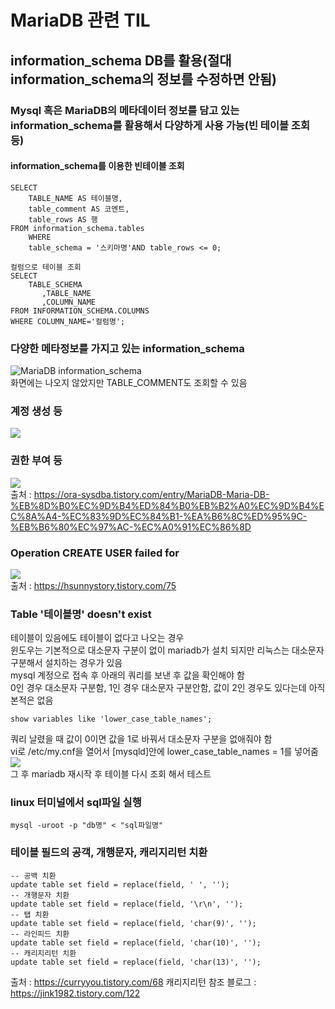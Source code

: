 # MariaDB 관련 TIL
## information_schema DB를 활용(절대 information_schema의 정보를 수정하면 안됨)
### Mysql 혹은 MariaDB의 메타데이터 정보를 담고 있는 information_schema를 활용해서 다양하게 사용 가능(빈 테이블 조회 등)
#### information_schema를 이용한 빈테이블 조회
~~~
SELECT 
	TABLE_NAME AS 테이블명, 
	table_comment AS 코멘트, 
	table_rows AS 행
FROM information_schema.tables
	WHERE
    table_schema = '스키마명'AND table_rows <= 0;
~~~
~~~
컬럼으로 테이블 조회
SELECT 
	TABLE_SCHEMA
       ,TABLE_NAME
       ,COLUMN_NAME
FROM INFORMATION_SCHEMA.COLUMNS
WHERE COLUMN_NAME='컬럼명';
~~~
### 다양한 메타정보를 가지고 있는 information_schema
<img src="https://user-images.githubusercontent.com/44331989/99140701-7b89c900-2687-11eb-82ee-f043198c88cf.png" alt="MariaDB information_schema" /> <br>
화면에는 나오지 않았지만 TABLE_COMMENT도 조회할 수 있음 <br>

### 계정 생성 등
<img src="https://user-images.githubusercontent.com/44331989/105168972-350c8b00-5b5e-11eb-925f-0b0c36434232.PNG" /> <br>
### 권한 부여 등
<img src="https://user-images.githubusercontent.com/44331989/105169090-5b322b00-5b5e-11eb-8de9-dd5360e0be4f.PNG" /> <br>
출처 : https://ora-sysdba.tistory.com/entry/MariaDB-Maria-DB-%EB%8D%B0%EC%9D%B4%ED%84%B0%EB%B2%A0%EC%9D%B4%EC%8A%A4-%EC%83%9D%EC%84%B1-%EA%B6%8C%ED%95%9C-%EB%B6%80%EC%97%AC-%EC%A0%91%EC%86%8D <br>

### Operation CREATE USER failed for
<img src="https://user-images.githubusercontent.com/44331989/105273386-88beb900-5bde-11eb-8b93-820eb7a4dab1.PNG" /> <br>
출처 : https://hsunnystory.tistory.com/75 <br>

### Table '테이블명' doesn't exist
테이블이 있음에도 테이블이 없다고 나오는 경우 <br>
윈도우는 기본적으로 대소문자 구분이 없이 mariadb가 설치 되지만 리눅스는 대소문자 구분해서 설치하는 경우가 있음 <br>
mysql 계정으로 접속 후 아래의 쿼리를 보낸 후 값을 확인해야 함 <br>
0인 경우 대소문자 구분함, 1인 경우 대소문자 구분안함, 값이 2인 경우도 있다는데 아직 본적은 없음<br>
~~~
show variables like 'lower_case_table_names';
~~~
쿼리 날렸을 때 값이 0이면 값을 1로 바꿔서 대소문자 구분을 없애줘야 함 <br>
vi로 /etc/my.cnf을 열어서 [mysqld]안에 lower_case_table_names = 1를 넣어줌 <br>
<img src="https://user-images.githubusercontent.com/44331989/105277086-118d2300-5be6-11eb-9f4c-a994142a3acc.PNG" /> <br>
그 후 mariadb 재시작 후 테이블 다시 조회 해서 테스트 <br>

### linux 터미널에서 sql파일 실행
~~~
mysql -uroot -p "db명" < "sql파일명"
~~~

### 테이블 필드의 공객, 개행문자, 캐리지리턴 치환
~~~
-- 공백 치환
update table set field = replace(field, ' ', '');
-- 개행문자 치환
update table set field = replace(field, '\r\n', '');
-- 탭 치환
update table set field = replace(field, 'char(9)', '');
-- 라인피드 치환
update table set field = replace(field, 'char(10)', '');
-- 캐리지리턴 치환
update table set field = replace(field, 'char(13)', '');
~~~
출처 : https://curryyou.tistory.com/68
캐리지리턴 참조 블로그 : https://jink1982.tistory.com/122

